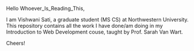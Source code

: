 Hello Whoever_Is_Reading_This,

I am Vishwani Sati, a graduate student (MS CS) at Northwestern University. This repository contains all the work I have done/am doing in my Introduction to Web Development couse, taught by Prof. Sarah Van Wart. 

Cheers! 
